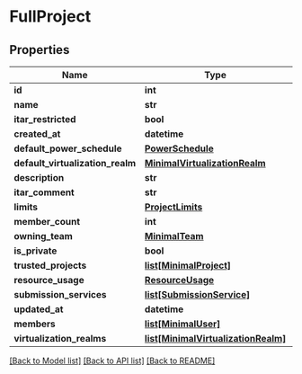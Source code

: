 # FullProject

## Properties
Name | Type | Description | Notes
------------ | ------------- | ------------- | -------------
**id** | **int** |  | 
**name** | **str** |  | [optional] 
**itar_restricted** | **bool** |  | [optional] 
**created_at** | **datetime** |  | [optional] 
**default_power_schedule** | [**PowerSchedule**](PowerSchedule.md) |  | [optional] 
**default_virtualization_realm** | [**MinimalVirtualizationRealm**](MinimalVirtualizationRealm.md) |  | [optional] 
**description** | **str** |  | [optional] 
**itar_comment** | **str** |  | [optional] 
**limits** | [**ProjectLimits**](ProjectLimits.md) |  | [optional] 
**member_count** | **int** |  | [optional] 
**owning_team** | [**MinimalTeam**](MinimalTeam.md) |  | [optional] 
**is_private** | **bool** |  | [optional] 
**trusted_projects** | [**list[MinimalProject]**](MinimalProject.md) |  | [optional] 
**resource_usage** | [**ResourceUsage**](ResourceUsage.md) |  | [optional] 
**submission_services** | [**list[SubmissionService]**](SubmissionService.md) |  | [optional] 
**updated_at** | **datetime** |  | [optional] 
**members** | [**list[MinimalUser]**](MinimalUser.md) |  | [optional] 
**virtualization_realms** | [**list[MinimalVirtualizationRealm]**](MinimalVirtualizationRealm.md) |  | [optional] 

[[Back to Model list]](../README.md#documentation-for-models) [[Back to API list]](../README.md#documentation-for-api-endpoints) [[Back to README]](../README.md)



